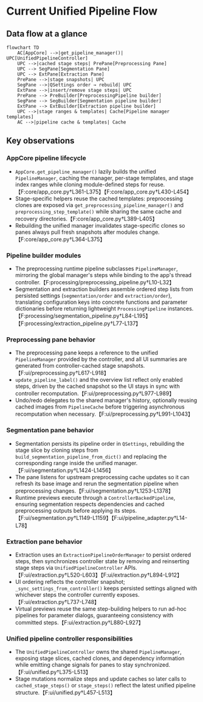# Current Unified Pipeline Flow

## Data flow at a glance
```mermaid
flowchart TD
    AC[AppCore] -->|get_pipeline_manager()| UPC[UnifiedPipelineController]
    UPC -->|cached stage steps| PrePane[Preprocessing Pane]
    UPC --> SegPane[Segmentation Pane]
    UPC --> ExtPane[Extraction Pane]
    PrePane -->|stage snapshots| UPC
    SegPane -->|QSettings order → rebuild| UPC
    ExtPane -->|insert/remove stage steps| UPC
    PrePane --> PreBuilder[PreprocessingPipeline builder]
    SegPane --> SegBuilder[Segmentation pipeline builder]
    ExtPane --> ExtBuilder[Extraction pipeline builder]
    UPC -->|stage ranges & templates| Cache[Pipeline manager templates]
    AC -->|pipeline cache & templates| Cache
```

## Key observations

### AppCore pipeline lifecycle
- `AppCore.get_pipeline_manager()` lazily builds the unified `PipelineManager`, caching the manager, per-stage templates, and stage index ranges while cloning module-defined steps for reuse.【F:core/app_core.py†L361-L375】【F:core/app_core.py†L430-L454】
- Stage-specific helpers reuse the cached templates: preprocessing clones are exposed via `get_preprocessing_pipeline_manager()` and `preprocessing_step_template()` while sharing the same cache and recovery directories.【F:core/app_core.py†L389-L405】
- Rebuilding the unified manager invalidates stage-specific clones so panes always pull fresh snapshots after modules change.【F:core/app_core.py†L364-L375】

### Pipeline builder modules
- The preprocessing runtime pipeline subclasses `PipelineManager`, mirroring the global manager's steps while binding to the app's thread controller.【F:processing/preprocessing_pipeline.py†L10-L32】
- Segmentation and extraction builders assemble ordered step lists from persisted settings (`segmentation/order` and `extraction/order`), translating configuration keys into concrete functions and parameter dictionaries before returning lightweight `ProcessingPipeline` instances.【F:processing/segmentation_pipeline.py†L84-L195】【F:processing/extraction_pipeline.py†L77-L137】

### Preprocessing pane behavior
- The preprocessing pane keeps a reference to the unified `PipelineManager` provided by the controller, and all UI summaries are generated from controller-cached stage snapshots.【F:ui/preprocessing.py†L617-L918】
- `update_pipeline_label()` and the overview list reflect only enabled steps, driven by the cached snapshot so the UI stays in sync with controller recomputation.【F:ui/preprocessing.py†L977-L989】
- Undo/redo delegates to the shared manager's history, optionally reusing cached images from `PipelineCache` before triggering asynchronous recomputation when necessary.【F:ui/preprocessing.py†L991-L1043】

### Segmentation pane behavior
- Segmentation persists its pipeline order in `QSettings`, rebuilding the stage slice by cloning steps from `build_segmentation_pipeline_from_dict()` and replacing the corresponding range inside the unified manager.【F:ui/segmentation.py†L1424-L1456】
- The pane listens for upstream preprocessing cache updates so it can refresh its base image and rerun the segmentation pipeline when preprocessing changes.【F:ui/segmentation.py†L1253-L1378】
- Runtime previews execute through a `ControllerBackedPipeline`, ensuring segmentation respects dependencies and cached preprocessing outputs before applying its steps.【F:ui/segmentation.py†L1149-L1159】【F:ui/pipeline_adapter.py†L14-L78】

### Extraction pane behavior
- Extraction uses an `ExtractionPipelineOrderManager` to persist ordered steps, then synchronizes controller state by removing and reinserting stage steps via `UnifiedPipelineController` APIs.【F:ui/extraction.py†L520-L603】【F:ui/extraction.py†L894-L912】
- UI ordering reflects the controller snapshot; `_sync_settings_from_controller()` keeps persisted settings aligned with whichever steps the controller currently exposes.【F:ui/extraction.py†L737-L748】
- Virtual previews reuse the same step-building helpers to run ad-hoc pipelines for parameter dialogs, guaranteeing consistency with committed steps.【F:ui/extraction.py†L880-L927】

### Unified pipeline controller responsibilities
- The `UnifiedPipelineController` owns the shared `PipelineManager`, exposing stage slices, cached clones, and dependency information while emitting change signals for panes to stay synchronized.【F:ui/unified.py†L375-L513】
- Stage mutations normalize steps and update caches so later calls to `cached_stage_steps()` or `stage_steps()` reflect the latest unified pipeline structure.【F:ui/unified.py†L457-L513】

